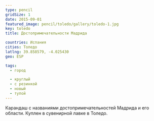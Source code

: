 ```yaml
---
type: pencil
gridSize: 1
date: 2015-09-01
featured_image: pencil/toledo/gallery/toledo-1.jpg
key: toledo
title: Достопримечательности Мадрида

countries: Испания
cities: Толедо
latlng: 39.858579, -4.025430
geo: ESP

tags:
  - город

  - круглый
  - с резинкой
  - новый
  - тупой
---
```


Карандаш с названиями достопримечательностей Мадрида и его области. Куплен в сувенирной лавке в Толедо.

